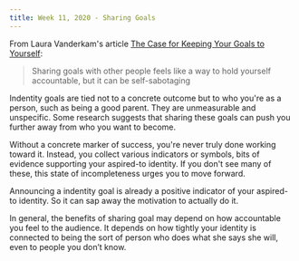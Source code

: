 ```yaml
---
title: Week 11, 2020 - Sharing Goals
---
```


From Laura Vanderkam's article [The Case for Keeping Your Goals to Yourself](https://forge.medium.com/the-case-for-keeping-your-goals-to-yourself-52da308a3e0a):

> Sharing goals with other people feels like a way to hold yourself accountable, but it can be self-sabotaging

Indentity goals are tied not to a concrete outcome but to who you're as a person, such as being a good parent. They are unmeasurable and unspecific. Some research suggests that sharing these goals can push you further away from who you want to become.

Without a concrete marker of success, you're never truly done working toward it. Instead, you collect various indicators or symbols, bits of evidence supporting your aspired-to identity. If you don't see many of these, this state of incompleteness urges you to move forward.

Announcing a indentity goal is already a positive indicator of your aspired-to identity. So it can sap away the motivation to actually do it.

In general, the benefits of sharing goal may depend on how accountable you feel to the audience. It depends on how tightly your identity is connected to being the sort of person who does what she says she will, even to people you don’t know.
